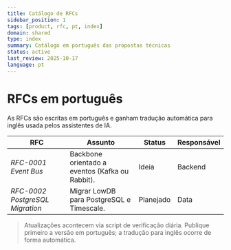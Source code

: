 ```yaml
---
title: Catálogo de RFCs
sidebar_position: 1
tags: [product, rfc, pt, index]
domain: shared
type: index
summary: Catálogo em português das propostas técnicas
status: active
last_review: 2025-10-17
language: pt
---
```


# RFCs em português

As RFCs são escritas em português e ganham tradução automática para inglês usada pelos assistentes de IA.

| RFC | Assunto | Status | Responsável |
|-----|---------|--------|-------------|
| _RFC-0001 Event Bus_ | Backbone orientado a eventos (Kafka ou Rabbit). | Ideia | Backend |
| _RFC-0002 PostgreSQL Migration_ | Migrar LowDB para PostgreSQL e Timescale. | Planejado | Data |

> Atualizações acontecem via script de verificação diária. Publique primeiro a versão em português; a tradução para inglês ocorre de forma automática.
